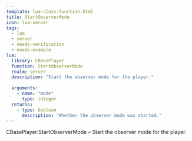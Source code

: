 ```yaml
---
template: lua-class-function.html
title: StartObserverMode
icon: lua-server
tags:
  - lua
  - server
  - needs-verification
  - needs-example
lua:
  library: CBasePlayer
  function: StartObserverMode
  realm: server
  description: "Start the observer mode for the player."
  
  arguments:
    - name: "mode"
      type: integer
  returns:
    - type: boolean
      description: "Whether the observer mode was started."
---
```


<div class="lua__search__keywords">
CBasePlayer:StartObserverMode &#x2013; Start the observer mode for the player.
</div>
